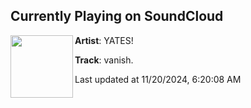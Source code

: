 ## Currently Playing on SoundCloud

[<img align="left" width="100" src="https://i1.sndcdn.com/artworks-X6zOQbiV4VKjS3B5-W7pgIQ-t500x500.jpg">](https://soundcloud.com/drewyates/vanish?in=drewyates/sets/new-ep)

**Artist**: YATES! 

**Track**: vanish.

Last updated at 11/20/2024, 6:20:08 AM
